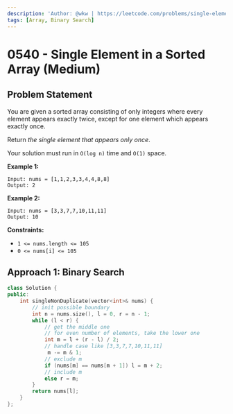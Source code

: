 ```yaml
---
description: 'Author: @wkw | https://leetcode.com/problems/single-element-in-a-sorted-array/'
tags: [Array, Binary Search]
---
```


# 0540 - Single Element in a Sorted Array (Medium)

## Problem Statement

You are given a sorted array consisting of only integers where every element appears exactly twice, except for one element which appears exactly once.

Return _the single element that appears only once_.

Your solution must run in `O(log n)` time and `O(1)` space.

**Example 1:**

```
Input: nums = [1,1,2,3,3,4,4,8,8]
Output: 2
```

**Example 2:**

```
Input: nums = [3,3,7,7,10,11,11]
Output: 10
```

**Constraints:**

- `1 <= nums.length <= 105`
- `0 <= nums[i] <= 105`

## Approach 1: Binary Search

<SolutionAuthor name="@wkw"/>

```cpp
class Solution {
public:
    int singleNonDuplicate(vector<int>& nums) {
        // init possible boundary
        int n = nums.size(), l = 0, r = n - 1;
        while (l < r) {
            // get the middle one
            // for even number of elements, take the lower one
            int m = l + (r - l) / 2;
            // handle case like [3,3,7,7,10,11,11]
             m -= m & 1;
            // exclude m
            if (nums[m] == nums[m + 1]) l = m + 2;
            // include m
            else r = m;
        }
        return nums[l];
    }
};
```

